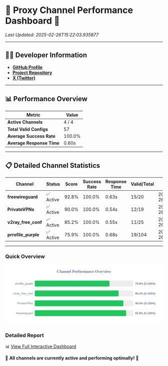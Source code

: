 # 🌟 Proxy Channel Performance Dashboard 🌟

_Last Updated: 2025-02-26T15:22:03.935877_

---

## 👩‍💻 Developer Information

- **[GitHub Profile](https://github.com/4n0nymou3)**  
- **[Project Repository](https://github.com/4n0nymou3/multi-proxy-config-fetcher)**  
- **[X (Twitter)](https://x.com/4n0nymou3)**  

---

## 📊 Performance Overview

| Metric                | Value       |
|-----------------------|-------------|
| **Active Channels**   | 4 / 4       |
| **Total Valid Configs** | 57          |
| **Average Success Rate** | 100.0%      |
| **Average Response Time** | 0.60s       |

---

## 📋 Detailed Channel Statistics

| Channel          | Status     | Score  | Success Rate | Response Time | Valid/Total | Last Success               |
|------------------|------------|--------|--------------|---------------|-------------|----------------------------|
| **freewireguard**  | ✅ Active  | 92.8%  | 100.0% | 0.63s         | 15/20       | 2025-02-26T15:22:03.933964 |
| **PrivateVPNs**  | ✅ Active  | 90.0%  | 100.0% | 0.54s         | 12/19       | 2025-02-26T15:22:03.275052 |
| **v2ray_free_conf**  | ✅ Active  | 85.2%  | 100.0% | 0.55s         | 11/25       | 2025-02-26T15:22:02.706046 |
| **prrofile_purple**  | ✅ Active  | 75.9%  | 100.0% | 0.68s         | 19/104       | 2025-02-26T15:22:02.046236 |

---

### Quick Overview
<div align="center">
  <a href="https://raw.githubusercontent.com/nullluser/NullRepo/refs/heads/main/assets/channel_stats_chart.svg">
    <img src="https://raw.githubusercontent.com/nullluser/NullRepo/refs/heads/main/assets/channel_stats_chart.svg" alt="Source Performance Statistics" width="800">
  </a>
</div>

### Detailed Report
📊 [View Full Interactive Dashboard](https://htmlpreview.github.io/?https://github.com/nullluser/NullRepo/blob/main/assets/performance_report.html)

🎉 **All channels are currently active and performing optimally!** 🎉
